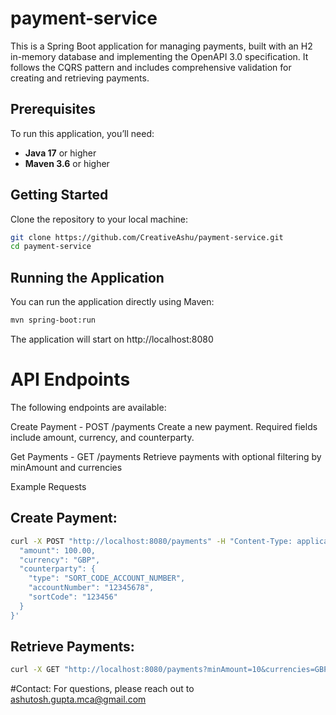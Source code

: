 # payment-service

This is a Spring Boot application for managing payments, built with an H2 in-memory database and implementing the OpenAPI 3.0 specification. It follows the CQRS pattern and includes comprehensive validation for creating and retrieving payments.

## Prerequisites

To run this application, you’ll need:

- **Java 17** or higher
- **Maven 3.6** or higher

## Getting Started

Clone the repository to your local machine:

```bash
git clone https://github.com/CreativeAshu/payment-service.git
cd payment-service
```

## Running the Application
You can run the application directly using Maven:

```bash
mvn spring-boot:run
```
The application will start on http://localhost:8080


# API Endpoints
The following endpoints are available:

Create Payment - POST /payments
Create a new payment. Required fields include amount, currency, and counterparty.

Get Payments - GET /payments
Retrieve payments with optional filtering by minAmount and currencies

Example Requests
## Create Payment:

```bash
curl -X POST "http://localhost:8080/payments" -H "Content-Type: application/json" -d '{
  "amount": 100.00,
  "currency": "GBP",
  "counterparty": {
    "type": "SORT_CODE_ACCOUNT_NUMBER",
    "accountNumber": "12345678",
    "sortCode": "123456"
  }
}'
```

## Retrieve Payments:

```bash
curl -X GET "http://localhost:8080/payments?minAmount=10&currencies=GBP,USD" -H "accept: application/json"
```

#Contact:
For questions, please reach out to ashutosh.gupta.mca@gmail.com
